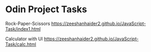 # Odin Project Tasks

Rock-Paper-Scissors 
https://zeeshanhaider2.github.io/JavaScript-Task/index1.html

Calculator with UI
https://zeeshanhaider2.github.io/JavaScript-Task/calc.html

